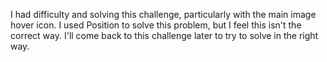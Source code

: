I had difficulty and solving this challenge, particularly with the main image hover icon. I used Position to solve this problem, but I feel this isn't the correct way.
I'll come back to this challenge later to try to solve in the right way.